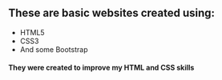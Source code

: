 ## These are basic websites created using:
* HTML5
* CSS3
* And some Bootstrap

#### They were created to improve my HTML and CSS skills
